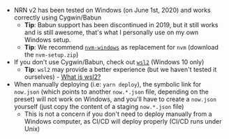 - NRN v2 has been tested on Windows (on June 1st, 2020) and works correctly using Cygwin/Babun
    - **Tip**: Babun support has been discontinued in 2019, but it still works and is still awesome, that's what I personally use on my own Windows setup.
    - **Tip**: We recommend [`nvm-windows`](https://github.com/coreybutler/nvm-windows/releases) as replacement for `nvm` (download the `nvm-setup.zip`)
- If you don't use Cygwin/Babun, check out [`wsl2`](https://github.com/UnlyEd/next-right-now/issues/55#issuecomment-631278055) (Windows 10 only)
    - **Tip**: `wsl2` may provide a better experience (but we haven't tested it ourselves) - [What is wsl2?](https://docs.microsoft.com/en-us/windows/wsl/wsl2-about)
- When manually deploying (i.e: `yarn deploy`), the symbolic link for `now.json` (which points to another `now.*.json` file, depending on the preset) will not work on Windows, and you'll have to create a `now.json` yourself (just copy the content of a staging `now.*.json` file)
    - This is not a concern if you don't need to deploy manually from a Windows computer, as CI/CD will deploy properly (CI/CD runs under Unix)
